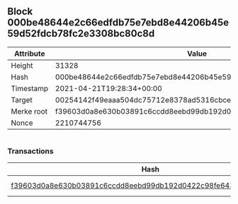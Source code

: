 ## Block 000be48644e2c66edfdb75e7ebd8e44206b45e59d52fdcb78fc2e3308bc80c8d

Attribute | Value
--- | ---
Height | 31328
Hash | 000be48644e2c66edfdb75e7ebd8e44206b45e59d52fdcb78fc2e3308bc80c8d
Timestamp | 2021-04-21T19:28:34+00:00
Target | 00254142f49eaaa504dc75712e8378ad5316cbcead634704b3734b6271167cc4
Merke root | f39603d0a8e630b03891c6ccdd8eebd99db192d0422c98fe64312079fabea034
Nonce | 2210744756

```

```

### Transactions

Hash | Amount
--- | ---
[f39603d0a8e630b03891c6ccdd8eebd99db192d0422c98fe64312079fabea034](f39603d0a8e630b03891c6ccdd8eebd99db192d0422c98fe64312079fabea034.md) | 10.00000000 SKEPTI 
